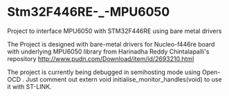 # Stm32F446RE-_-MPU6050
Project to interface MPU6050 with STM32F446RE using bare metal drivers

The Project is designed with bare-metal drivers for Nucleo-f446re board with underlying MPU6050 library 
from Harinadha Reddy Chintalapalli's repository http://www.pudn.com/Download/item/id/2693210.html

The project is currently being debugged in semihosting mode using Open-OCD . Just comment out 
extern void initialise_monitor_handles(void) to use it with ST-LINK.
